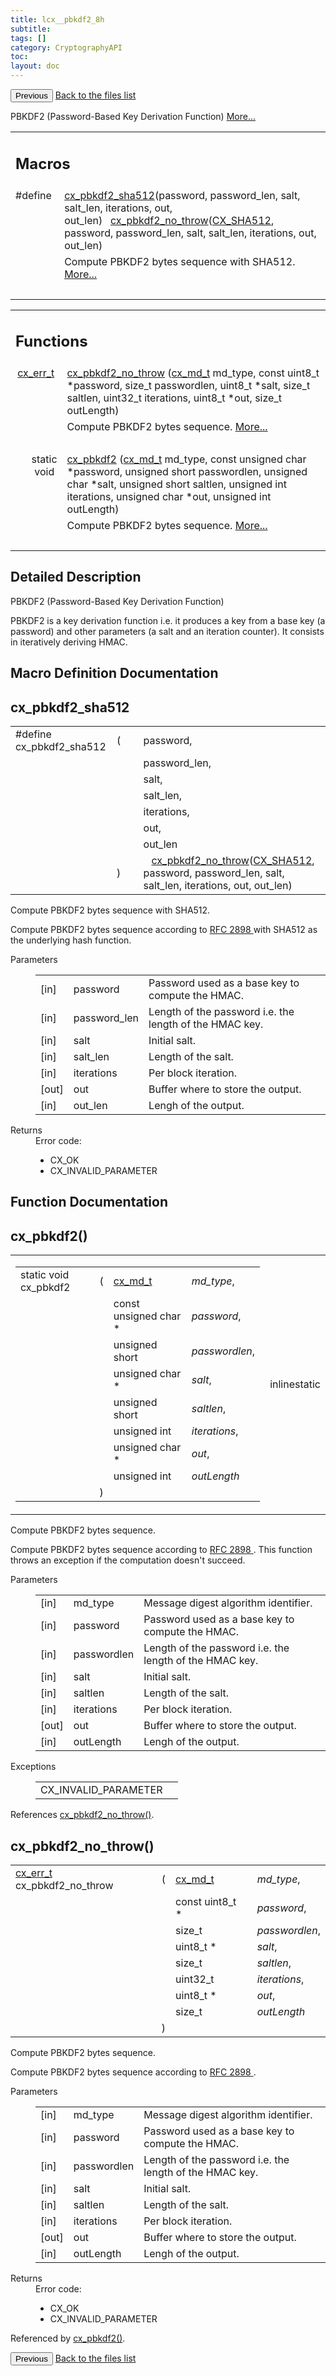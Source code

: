 ```yaml
---
title: lcx__pbkdf2_8h
subtitle:
tags: []
category: CryptographyAPI
toc:
layout: doc
---
```


<button class="uk-button uk-button-default uk-button-small uk-margin-medium-top" onclick="history.back()">Previous</button>
<a class="uk-button uk-button-default uk-button-small uk-margin-medium-top crypto-button" href="../../crypto-api/files">Back to the files list</a>


<p>PBKDF2 (Password-Based Key Derivation Function)  
<a href="#details">More...</a></p>
<table class="memberdecls">
<tr class="heading"><td colspan="2"><h2 class="groupheader"><a name="define-members"></a>
Macros</h2></td></tr>
<tr class="memitem:a4f9733a932cdcb904a602ed76252151d"><td class="memItemLeft" align="right" valign="top">#define&#160;</td><td class="memItemRight" valign="bottom"><a class="el" href="../lcx__pbkdf2_8h#a4f9733a932cdcb904a602ed76252151d">cx_pbkdf2_sha512</a>(password,  password_len,  salt,  salt_len,  iterations,  out,  out_len)&#160;&#160;&#160;<a class="el" href="../lcx__pbkdf2_8h#aa8e83c16857155d23468877ca99b6bc1">cx_pbkdf2_no_throw</a>(<a class="el" href="../lcx__hash_8h#a83490ac84757a8bc00ff719ed807e117af1c7c38d54f080781c6026cb6fed85f6">CX_SHA512</a>, password, password_len, salt, salt_len, iterations, out, out_len)</td></tr>
<tr class="memdesc:a4f9733a932cdcb904a602ed76252151d"><td class="mdescLeft">&#160;</td><td class="mdescRight">Compute PBKDF2 bytes sequence with SHA512.  <a href="#a4f9733a932cdcb904a602ed76252151d">More...</a><br /></td></tr>
<tr class="separator:a4f9733a932cdcb904a602ed76252151d"><td class="memSeparator" colspan="2">&#160;</td></tr>
</table><table class="memberdecls">
<tr class="heading"><td colspan="2"><h2 class="groupheader"><a name="func-members"></a>
Functions</h2></td></tr>
<tr class="memitem:aa8e83c16857155d23468877ca99b6bc1"><td class="memItemLeft" align="right" valign="top"><a class="el" href="../cx__errors_8h#a06db7f567671764f4980db9bc828fa85">cx_err_t</a>&#160;</td><td class="memItemRight" valign="bottom"><a class="el" href="../lcx__pbkdf2_8h#aa8e83c16857155d23468877ca99b6bc1">cx_pbkdf2_no_throw</a> (<a class="el" href="../lcx__hash_8h#aac7f6b791a4df89ac2e67ee43d4021a2">cx_md_t</a> md_type, const uint8_t *password, size_t passwordlen, uint8_t *salt, size_t saltlen, uint32_t iterations, uint8_t *out, size_t outLength)</td></tr>
<tr class="memdesc:aa8e83c16857155d23468877ca99b6bc1"><td class="mdescLeft">&#160;</td><td class="mdescRight">Compute PBKDF2 bytes sequence.  <a href="#aa8e83c16857155d23468877ca99b6bc1">More...</a><br /></td></tr>
<tr class="separator:aa8e83c16857155d23468877ca99b6bc1"><td class="memSeparator" colspan="2">&#160;</td></tr>
<tr class="memitem:a57dd9eec0da8095a40e88b57e97e58ba"><td class="memItemLeft" align="right" valign="top">static void&#160;</td><td class="memItemRight" valign="bottom"><a class="el" href="../lcx__pbkdf2_8h#a57dd9eec0da8095a40e88b57e97e58ba">cx_pbkdf2</a> (<a class="el" href="../lcx__hash_8h#aac7f6b791a4df89ac2e67ee43d4021a2">cx_md_t</a> md_type, const unsigned char *password, unsigned short passwordlen, unsigned char *salt, unsigned short saltlen, unsigned int iterations, unsigned char *out, unsigned int outLength)</td></tr>
<tr class="memdesc:a57dd9eec0da8095a40e88b57e97e58ba"><td class="mdescLeft">&#160;</td><td class="mdescRight">Compute PBKDF2 bytes sequence.  <a href="#a57dd9eec0da8095a40e88b57e97e58ba">More...</a><br /></td></tr>
<tr class="separator:a57dd9eec0da8095a40e88b57e97e58ba"><td class="memSeparator" colspan="2">&#160;</td></tr>
</table>
<a name="details" id="details"></a>

## Detailed Description

<div class="textblock"><p>PBKDF2 (Password-Based Key Derivation Function) </p>
<p>PBKDF2 is a key derivation function i.e. it produces a key from a base key (a password) and other parameters (a salt and an iteration counter). It consists in iteratively deriving HMAC. </p>
</div><h2 class="groupheader">Macro Definition Documentation</h2>
<a id="a4f9733a932cdcb904a602ed76252151d"></a>
<h2 class="memtitle">cx_pbkdf2_sha512</h2>

<div class="memitem">
<div class="memproto">
      <table class="memname">
        <tr>
          <td class="memname">#define cx_pbkdf2_sha512</td>
          <td>(</td>
          <td class="paramtype">&#160;</td>
          <td class="paramname">password, </td>
        </tr>
        <tr>
          <td class="paramkey"></td>
          <td></td>
          <td class="paramtype">&#160;</td>
          <td class="paramname">password_len, </td>
        </tr>
        <tr>
          <td class="paramkey"></td>
          <td></td>
          <td class="paramtype">&#160;</td>
          <td class="paramname">salt, </td>
        </tr>
        <tr>
          <td class="paramkey"></td>
          <td></td>
          <td class="paramtype">&#160;</td>
          <td class="paramname">salt_len, </td>
        </tr>
        <tr>
          <td class="paramkey"></td>
          <td></td>
          <td class="paramtype">&#160;</td>
          <td class="paramname">iterations, </td>
        </tr>
        <tr>
          <td class="paramkey"></td>
          <td></td>
          <td class="paramtype">&#160;</td>
          <td class="paramname">out, </td>
        </tr>
        <tr>
          <td class="paramkey"></td>
          <td></td>
          <td class="paramtype">&#160;</td>
          <td class="paramname">out_len&#160;</td>
        </tr>
        <tr>
          <td></td>
          <td>)</td>
          <td></td><td>&#160;&#160;&#160;<a class="el" href="../lcx__pbkdf2_8h#aa8e83c16857155d23468877ca99b6bc1">cx_pbkdf2_no_throw</a>(<a class="el" href="../lcx__hash_8h#a83490ac84757a8bc00ff719ed807e117af1c7c38d54f080781c6026cb6fed85f6">CX_SHA512</a>, password, password_len, salt, salt_len, iterations, out, out_len)</td>
        </tr>
      </table>
</div><div class="memdoc">

<p>Compute PBKDF2 bytes sequence with SHA512. </p>
<p>Compute PBKDF2 bytes sequence according to <a href="../https://tools.ietf.org/rfc2898">RFC 2898 </a> with SHA512 as the underlying hash function.</p>
<dl class="params"><dt>Parameters</dt><dd>
  <table class="params">
    <tr><td class="paramdir">[in]</td><td class="paramname">password</td><td>Password used as a base key to compute the HMAC.</td></tr>
    <tr><td class="paramdir">[in]</td><td class="paramname">password_len</td><td>Length of the password i.e. the length of the HMAC key.</td></tr>
    <tr><td class="paramdir">[in]</td><td class="paramname">salt</td><td>Initial salt.</td></tr>
    <tr><td class="paramdir">[in]</td><td class="paramname">salt_len</td><td>Length of the salt.</td></tr>
    <tr><td class="paramdir">[in]</td><td class="paramname">iterations</td><td>Per block iteration.</td></tr>
    <tr><td class="paramdir">[out]</td><td class="paramname">out</td><td>Buffer where to store the output.</td></tr>
    <tr><td class="paramdir">[in]</td><td class="paramname">out_len</td><td>Lengh of the output.</td></tr>
  </table>
  </dd>
</dl>
<dl class="section return"><dt>Returns</dt><dd>Error code:<ul>
<li>CX_OK</li>
<li>CX_INVALID_PARAMETER </li>
</ul>
</dd></dl>

</div>
</div>
<h2 class="groupheader">Function Documentation</h2>
<a id="a57dd9eec0da8095a40e88b57e97e58ba"></a>
<h2 class="memtitle">cx_pbkdf2()</h2>

<div class="memitem">
<div class="memproto">
<table class="mlabels">
  <tr>
  <td class="mlabels-left">
      <table class="memname">
        <tr>
          <td class="memname">static void cx_pbkdf2 </td>
          <td>(</td>
          <td class="paramtype"><a class="el" href="../lcx__hash_8h#aac7f6b791a4df89ac2e67ee43d4021a2">cx_md_t</a>&#160;</td>
          <td class="paramname"><em>md_type</em>, </td>
        </tr>
        <tr>
          <td class="paramkey"></td>
          <td></td>
          <td class="paramtype">const unsigned char *&#160;</td>
          <td class="paramname"><em>password</em>, </td>
        </tr>
        <tr>
          <td class="paramkey"></td>
          <td></td>
          <td class="paramtype">unsigned short&#160;</td>
          <td class="paramname"><em>passwordlen</em>, </td>
        </tr>
        <tr>
          <td class="paramkey"></td>
          <td></td>
          <td class="paramtype">unsigned char *&#160;</td>
          <td class="paramname"><em>salt</em>, </td>
        </tr>
        <tr>
          <td class="paramkey"></td>
          <td></td>
          <td class="paramtype">unsigned short&#160;</td>
          <td class="paramname"><em>saltlen</em>, </td>
        </tr>
        <tr>
          <td class="paramkey"></td>
          <td></td>
          <td class="paramtype">unsigned int&#160;</td>
          <td class="paramname"><em>iterations</em>, </td>
        </tr>
        <tr>
          <td class="paramkey"></td>
          <td></td>
          <td class="paramtype">unsigned char *&#160;</td>
          <td class="paramname"><em>out</em>, </td>
        </tr>
        <tr>
          <td class="paramkey"></td>
          <td></td>
          <td class="paramtype">unsigned int&#160;</td>
          <td class="paramname"><em>outLength</em>&#160;</td>
        </tr>
        <tr>
          <td></td>
          <td>)</td>
          <td></td><td></td>
        </tr>
      </table>
  </td>
  <td class="mlabels-right">
<span class="mlabels"><span class="mlabel">inline</span><span class="mlabel">static</span></span>  </td>
  </tr>
</table>
</div><div class="memdoc">

<p>Compute PBKDF2 bytes sequence. </p>
<p>Compute PBKDF2 bytes sequence according to <a href="../https://tools.ietf.org/rfc2898">RFC 2898 </a>. This function throws an exception if the computation doesn't succeed.</p>
<dl class="params"><dt>Parameters</dt><dd>
  <table class="params">
    <tr><td class="paramdir">[in]</td><td class="paramname">md_type</td><td>Message digest algorithm identifier.</td></tr>
    <tr><td class="paramdir">[in]</td><td class="paramname">password</td><td>Password used as a base key to compute the HMAC.</td></tr>
    <tr><td class="paramdir">[in]</td><td class="paramname">passwordlen</td><td>Length of the password i.e. the length of the HMAC key.</td></tr>
    <tr><td class="paramdir">[in]</td><td class="paramname">salt</td><td>Initial salt.</td></tr>
    <tr><td class="paramdir">[in]</td><td class="paramname">saltlen</td><td>Length of the salt.</td></tr>
    <tr><td class="paramdir">[in]</td><td class="paramname">iterations</td><td>Per block iteration.</td></tr>
    <tr><td class="paramdir">[out]</td><td class="paramname">out</td><td>Buffer where to store the output.</td></tr>
    <tr><td class="paramdir">[in]</td><td class="paramname">outLength</td><td>Lengh of the output.</td></tr>
  </table>
  </dd>
</dl>
<dl class="exception"><dt>Exceptions</dt><dd>
  <table class="exception">
    <tr><td class="paramname">CX_INVALID_PARAMETER</td><td></td></tr>
  </table>
  </dd>
</dl>

<p class="reference">References <a class="el" href="../lcx__pbkdf2_8h#aa8e83c16857155d23468877ca99b6bc1">cx_pbkdf2_no_throw()</a>.</p>

</div>
</div>
<a id="aa8e83c16857155d23468877ca99b6bc1"></a>
<h2 class="memtitle">cx_pbkdf2_no_throw()</h2>

<div class="memitem">
<div class="memproto">
      <table class="memname">
        <tr>
          <td class="memname"><a class="el" href="../cx__errors_8h#a06db7f567671764f4980db9bc828fa85">cx_err_t</a> cx_pbkdf2_no_throw </td>
          <td>(</td>
          <td class="paramtype"><a class="el" href="../lcx__hash_8h#aac7f6b791a4df89ac2e67ee43d4021a2">cx_md_t</a>&#160;</td>
          <td class="paramname"><em>md_type</em>, </td>
        </tr>
        <tr>
          <td class="paramkey"></td>
          <td></td>
          <td class="paramtype">const uint8_t *&#160;</td>
          <td class="paramname"><em>password</em>, </td>
        </tr>
        <tr>
          <td class="paramkey"></td>
          <td></td>
          <td class="paramtype">size_t&#160;</td>
          <td class="paramname"><em>passwordlen</em>, </td>
        </tr>
        <tr>
          <td class="paramkey"></td>
          <td></td>
          <td class="paramtype">uint8_t *&#160;</td>
          <td class="paramname"><em>salt</em>, </td>
        </tr>
        <tr>
          <td class="paramkey"></td>
          <td></td>
          <td class="paramtype">size_t&#160;</td>
          <td class="paramname"><em>saltlen</em>, </td>
        </tr>
        <tr>
          <td class="paramkey"></td>
          <td></td>
          <td class="paramtype">uint32_t&#160;</td>
          <td class="paramname"><em>iterations</em>, </td>
        </tr>
        <tr>
          <td class="paramkey"></td>
          <td></td>
          <td class="paramtype">uint8_t *&#160;</td>
          <td class="paramname"><em>out</em>, </td>
        </tr>
        <tr>
          <td class="paramkey"></td>
          <td></td>
          <td class="paramtype">size_t&#160;</td>
          <td class="paramname"><em>outLength</em>&#160;</td>
        </tr>
        <tr>
          <td></td>
          <td>)</td>
          <td></td><td></td>
        </tr>
      </table>
</div><div class="memdoc">

<p>Compute PBKDF2 bytes sequence. </p>
<p>Compute PBKDF2 bytes sequence according to <a href="../https://tools.ietf.org/rfc2898">RFC 2898 </a>.</p>
<dl class="params"><dt>Parameters</dt><dd>
  <table class="params">
    <tr><td class="paramdir">[in]</td><td class="paramname">md_type</td><td>Message digest algorithm identifier.</td></tr>
    <tr><td class="paramdir">[in]</td><td class="paramname">password</td><td>Password used as a base key to compute the HMAC.</td></tr>
    <tr><td class="paramdir">[in]</td><td class="paramname">passwordlen</td><td>Length of the password i.e. the length of the HMAC key.</td></tr>
    <tr><td class="paramdir">[in]</td><td class="paramname">salt</td><td>Initial salt.</td></tr>
    <tr><td class="paramdir">[in]</td><td class="paramname">saltlen</td><td>Length of the salt.</td></tr>
    <tr><td class="paramdir">[in]</td><td class="paramname">iterations</td><td>Per block iteration.</td></tr>
    <tr><td class="paramdir">[out]</td><td class="paramname">out</td><td>Buffer where to store the output.</td></tr>
    <tr><td class="paramdir">[in]</td><td class="paramname">outLength</td><td>Lengh of the output.</td></tr>
  </table>
  </dd>
</dl>
<dl class="section return"><dt>Returns</dt><dd>Error code:<ul>
<li>CX_OK</li>
<li>CX_INVALID_PARAMETER </li>
</ul>
</dd></dl>

<p class="reference">Referenced by <a class="el" href="../lcx__pbkdf2_8h#a57dd9eec0da8095a40e88b57e97e58ba">cx_pbkdf2()</a>.</p>

</div>
</div>
<button class="uk-button uk-button-default uk-button-small uk-margin-medium-top" onclick="history.back()">Previous</button>
<a class="uk-button uk-button-default uk-button-small uk-margin-medium-top crypto-button" href="../../crypto-api/files">Back to the files list</a>
